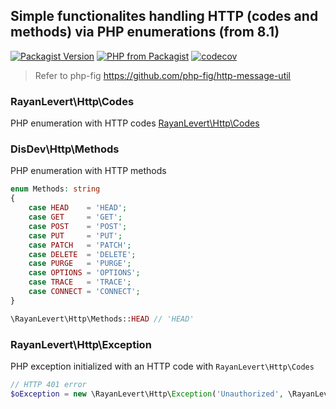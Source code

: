 ## Simple functionalites handling HTTP (codes and methods) via PHP enumerations (from 8.1)

[![Packagist Version](https://img.shields.io/packagist/v/rayanlevert/http)](https://packagist.org/packages/rayanlevert/http)
[![PHP from Packagist](https://img.shields.io/packagist/php-v/rayanlevert/http)](https://packagist.org/packages/rayanlevert/http)
[![codecov](https://codecov.io/gh/rayanlevert/http/branch/main/graph/badge.svg)](https://codecov.io/gh/rayanlevert/http)

> Refer to php-fig https://github.com/php-fig/http-message-util

### RayanLevert\Http\Codes

PHP enumeration with HTTP codes [RayanLevert\Http\Codes](src/Codes.php)

### DisDev\Http\Methods

PHP enumeration with HTTP methods

```php
enum Methods: string
{
    case HEAD    = 'HEAD';
    case GET     = 'GET';
    case POST    = 'POST';
    case PUT     = 'PUT';
    case PATCH   = 'PATCH';
    case DELETE  = 'DELETE';
    case PURGE   = 'PURGE';
    case OPTIONS = 'OPTIONS';
    case TRACE   = 'TRACE';
    case CONNECT = 'CONNECT';
}

\RayanLevert\Http\Methods::HEAD // 'HEAD'
```

### RayanLevert\Http\Exception

PHP exception initialized with an HTTP code with `RayanLevert\Http\Codes`

```php
// HTTP 401 error
$oException = new \RayanLevert\Http\Exception('Unauthorized', \RayanLevert\Http\Codes::CLIENT_UNAUTHORIZED)
```